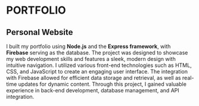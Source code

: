 # PORTFOLIO
## Personal Website
 
I built my portfolio using **Node.js** and the **Express framework**, with **Firebase** serving as the database. The project was designed to showcase my web development skills and features a sleek, modern design with intuitive navigation. I utilized various front-end technologies such as HTML, CSS, and JavaScript to create an engaging user interface. The integration with Firebase allowed for efficient data storage and retrieval, as well as real-time updates for dynamic content. Through this project, I gained valuable experience in back-end development, database management, and API integration.








